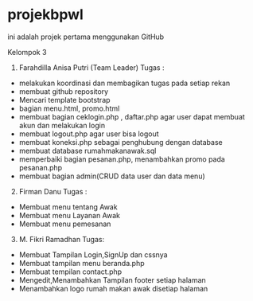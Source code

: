 # projekbpwl
ini adalah projek pertama menggunakan GitHub 

Kelompok 3
1. Farahdilla Anisa Putri (Team Leader)
Tugas :
- melakukan koordinasi dan membagikan tugas pada setiap rekan 
- membuat github repository
- Mencari template bootstrap
- bagian menu.html, promo.html
- membuat bagian ceklogin.php , daftar.php agar user dapat membuat akun dan melakukan login
- membuat logout.php agar user bisa logout
- membuat koneksi.php sebagai penghubung dengan database
- membuat database rumahmakanawak.sql
- memperbaiki bagian pesanan.php, menambahkan promo pada pesanan.php
- membuat bagian admin(CRUD data user dan data menu)

2. Firman Danu
Tugas :
- Membuat menu tentang Awak
- Membuat menu Layanan Awak
- Membuat menu pemesanan


3. M. Fikri Ramadhan
Tugas:
- Membuat Tampilan Login,SignUp dan cssnya 
- Membuat tampilan menu beranda.php
- Membuat tempilan contact.php
- Mengedit,Menambahkan Tampilan footer setiap halaman
- Menambahkan logo rumah makan awak disetiap halaman
